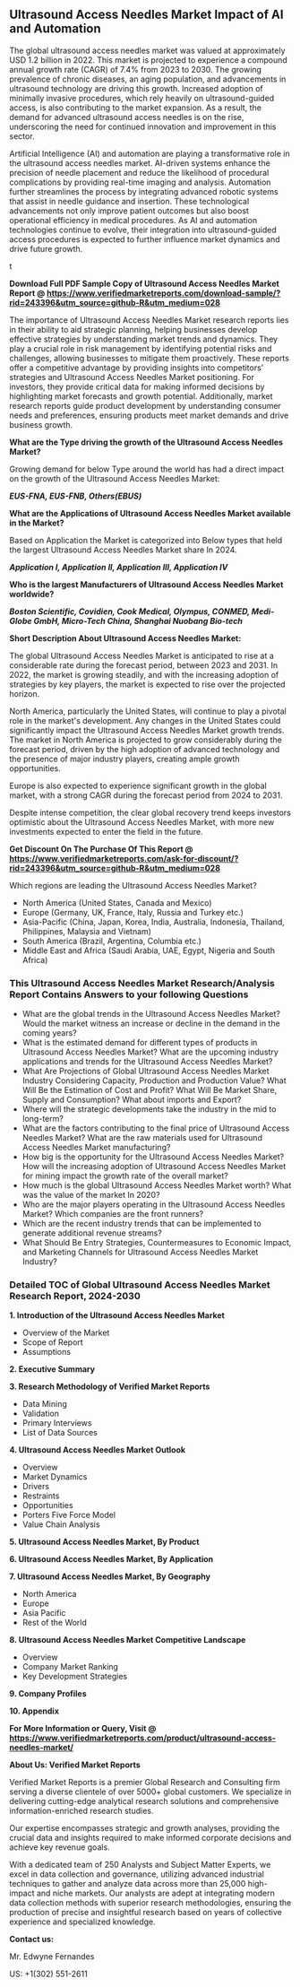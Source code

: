 <h2>Ultrasound Access Needles Market Impact of AI and Automation</h2><p>The global ultrasound access needles market was valued at approximately USD 1.2 billion in 2022. This market is projected to experience a compound annual growth rate (CAGR) of 7.4% from 2023 to 2030. The growing prevalence of chronic diseases, an aging population, and advancements in ultrasound technology are driving this growth. Increased adoption of minimally invasive procedures, which rely heavily on ultrasound-guided access, is also contributing to the market expansion. As a result, the demand for advanced ultrasound access needles is on the rise, underscoring the need for continued innovation and improvement in this sector.</p><p>Artificial Intelligence (AI) and automation are playing a transformative role in the ultrasound access needles market. AI-driven systems enhance the precision of needle placement and reduce the likelihood of procedural complications by providing real-time imaging and analysis. Automation further streamlines the process by integrating advanced robotic systems that assist in needle guidance and insertion. These technological advancements not only improve patient outcomes but also boost operational efficiency in medical procedures. As AI and automation technologies continue to evolve, their integration into ultrasound-guided access procedures is expected to further influence market dynamics and drive future growth.</p>t</p><p id="" class=""><strong>Download Full PDF Sample Copy of Ultrasound Access Needles Market Report @ <a href="https://www.verifiedmarketreports.com/download-sample/?rid=243396&utm_source=github-R&utm_medium=028" target="_blank">https://www.verifiedmarketreports.com/download-sample/?rid=243396&utm_source=github-R&utm_medium=028</a></strong></p><p>The importance of&nbsp;Ultrasound Access Needles Market research reports lies in their ability to aid strategic planning, helping businesses develop effective strategies by understanding market trends and dynamics. They play a crucial role in risk management by identifying potential risks and challenges, allowing businesses to mitigate them proactively. These reports offer a competitive advantage by providing insights into competitors' strategies and Ultrasound Access Needles Market positioning. For investors, they provide critical data for making informed decisions by highlighting market forecasts and growth potential. Additionally, market research reports guide product development by understanding consumer needs and preferences, ensuring products meet market demands and drive business growth.</p><p><strong>What are the&nbsp;Type driving the growth of the Ultrasound Access Needles Market?</strong></p><p id="" class="">Growing demand for below Type around the world has had a direct impact on the growth of the Ultrasound Access Needles Market:</p><em><strong>EUS-FNA, EUS-FNB, Others(EBUS)</strong></em></p><strong>What are the&nbsp;Applications&nbsp;of Ultrasound Access Needles Market available in the Market?</strong></p><p id="" class="">Based on Application the Market is categorized into Below types that held the largest Ultrasound Access Needles Market share In 2024.</p><em><strong>Application I, Application II, Application III, Application IV</strong></em></p><strong>Who is the largest Manufacturers of Ultrasound Access Needles Market worldwide?</strong></p><p><em><strong>Boston Scientific, Covidien, Cook Medical, Olympus, CONMED, Medi-Globe GmbH, Micro-Tech China, Shanghai Nuobang Bio-tech</strong></em></p><p id="" class=""><strong>Short Description About Ultrasound Access Needles Market:</strong></p><p>The global Ultrasound Access Needles Market is anticipated to rise at a considerable rate during the forecast period, between 2023 and 2031. In 2022, the market is growing steadily, and with the increasing adoption of strategies by key players, the market is expected to rise over the projected horizon.</p><p>North America, particularly the United States, will continue to play a pivotal role in the market's development. Any changes in the United States could significantly impact the Ultrasound Access Needles Market growth trends. The market in North America is projected to grow considerably during the forecast period, driven by the high adoption of advanced technology and the presence of major industry players, creating ample growth opportunities.</p><p>Europe is also expected to experience significant growth in the global market, with a strong CAGR during the forecast period from 2024 to 2031.</p><p>Despite intense competition, the clear global recovery trend keeps investors optimistic about the Ultrasound Access Needles Market, with more new investments expected to enter the field in the future.</p><p id="" class=""><strong>Get Discount On The Purchase Of This Report @ <a href="https://www.verifiedmarketreports.com/ask-for-discount/?rid=243396&utm_source=github-R&utm_medium=028" target="_blank">https://www.verifiedmarketreports.com/ask-for-discount/?rid=243396&utm_source=github-R&utm_medium=028</a></strong></p>Which regions are leading the Ultrasound Access Needles Market?</p><ul><li>North America (United States, Canada and Mexico)</li><li>Europe (Germany, UK, France, Italy, Russia and Turkey etc.)</li><li>Asia-Pacific (China, Japan, Korea, India, Australia, Indonesia, Thailand, Philippines, Malaysia and Vietnam)</li><li>South America (Brazil, Argentina, Columbia etc.)</li><li>Middle East and Africa (Saudi Arabia, UAE, Egypt, Nigeria and South Africa)</li></ul><h3 id="" class="">This Ultrasound Access Needles Market Research/Analysis Report Contains Answers to your following Questions</h3><ul><li>What are the global trends in the Ultrasound Access Needles Market? Would the market witness an increase or decline in the demand in the coming years?</li><li>What is the estimated demand for different types of products in Ultrasound Access Needles Market? What are the upcoming industry applications and trends for the Ultrasound Access Needles Market?</li><li>What Are Projections of Global Ultrasound Access Needles Market Industry Considering Capacity, Production and Production Value? What Will Be the Estimation of Cost and Profit? What Will Be Market Share, Supply and Consumption? What about imports and Export?</li><li>Where will the strategic developments take the industry in the mid to long-term?</li><li>What are the factors contributing to the final price of Ultrasound Access Needles Market? What are the raw materials used for Ultrasound Access Needles Market manufacturing?</li><li>How big is the opportunity for the Ultrasound Access Needles Market? How will the increasing adoption of Ultrasound Access Needles Market for mining impact the growth rate of the overall market?</li><li>How much is the global Ultrasound Access Needles Market worth? What was the value of the market In 2020?</li><li>Who are the major players operating in the Ultrasound Access Needles Market? Which companies are the front runners?</li><li>Which are the recent industry trends that can be implemented to generate additional revenue streams?</li><li>What Should Be Entry Strategies, Countermeasures to Economic Impact, and Marketing Channels for Ultrasound Access Needles Market Industry?</li></ul><h3 id="" class="">Detailed TOC of Global Ultrasound Access Needles Market Research Report, 2024-2030</h3><p id="" class=""><strong>1. Introduction of the Ultrasound Access Needles Market</strong></p><ul><li>Overview of the Market</li><li>Scope of Report</li><li>Assumptions</li></ul><p id="" class=""><strong>2. Executive Summary</strong></p><p id="" class=""><strong>3. Research Methodology of Verified Market Reports</strong></p><ul><li>Data Mining</li><li>Validation</li><li>Primary Interviews</li><li>List of Data Sources</li></ul><p id="" class=""><strong>4. Ultrasound Access Needles Market Outlook</strong></p><ul><li>Overview</li><li>Market Dynamics</li><li>Drivers</li><li>Restraints</li><li>Opportunities</li><li>Porters Five Force Model</li><li>Value Chain Analysis</li></ul><p id="" class=""><strong>5. Ultrasound Access Needles Market, By Product</strong></p><p id="" class=""><strong>6. Ultrasound Access Needles Market, By Application</strong></p><p id="" class=""><strong>7. Ultrasound Access Needles Market, By Geography</strong></p><ul><li>North America</li><li>Europe</li><li>Asia Pacific</li><li>Rest of the World</li></ul><p id="" class=""><strong>8. Ultrasound Access Needles Market Competitive Landscape</strong></p><ul><li>Overview</li><li>Company Market Ranking</li><li>Key Development Strategies</li></ul><p id="" class=""><strong>9. Company Profiles</strong></p><p id="" class=""><strong>10. Appendix</strong></p><p id="" class=""><strong>For More Information or Query, Visit @ <a href="https://www.verifiedmarketreports.com/product/ultrasound-access-needles-market/" target="_blank">https://www.verifiedmarketreports.com/product/ultrasound-access-needles-market/</a></strong></p><p id="" class=""><strong>About Us: Verified Market Reports</strong></p><p id="" class="">Verified Market Reports is a premier Global Research and Consulting firm serving a diverse clientele of over 5000+ global customers. We specialize in delivering cutting-edge analytical research solutions and comprehensive information-enriched research studies.</p><p id="" class="">Our expertise encompasses strategic and growth analyses, providing the crucial data and insights required to make informed corporate decisions and achieve key revenue goals.</p><p id="" class="">With a dedicated team of 250 Analysts and Subject Matter Experts, we excel in data collection and governance, utilizing advanced industrial techniques to gather and analyze data across more than 25,000 high-impact and niche markets. Our analysts are adept at integrating modern data collection methods with superior research methodologies, ensuring the production of precise and insightful research based on years of collective experience and specialized knowledge.</p><p id="" class=""><strong>Contact us:</strong></p><p id="" class="">Mr. Edwyne Fernandes</p><p id="" class="">US: +1(302) 551-2611</p>